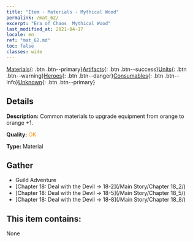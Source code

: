 ```yaml
---
title: "Item - Materials - Mythical Wood"
permalink: /mat_62/
excerpt: "Era of Chaos  Mythical Wood"
last_modified_at: 2021-04-17
locale: en
ref: "mat_62.md"
toc: false
classes: wide
---
```

 [Materials](/Items/){: .btn .btn--primary}[Artifacts](/Items/Artifacts/){: .btn .btn--success}[Units](/Items/Units/){: .btn .btn--warning}[Heroes](/Items/Heroes/){: .btn .btn--danger}[Consumables](/Items/Consumables/){: .btn .btn--info}[Unknown](/Items/Unknown/){: .btn .btn--primary}

## Details
 **Description:** Common materials to upgrade equipment from orange to orange +1.

 **Quality:** <span style="color: #FF8C00">OK</span>

 **Type:** Material

## Gather

*    Guild Adventure 
*    [Chapter 18: Deal with the Devil -> 18-2](/Main Story/Chapter 18_2/) 
*    [Chapter 18: Deal with the Devil -> 18-5](/Main Story/Chapter 18_5/) 
*    [Chapter 18: Deal with the Devil -> 18-8](/Main Story/Chapter 18_8/) 

## This item contains:

  None

